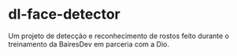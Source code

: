 # dl-face-detector
Um projeto de detecção e reconhecimento de rostos feito durante o treinamento da BairesDev em parceria com a Dio. 
